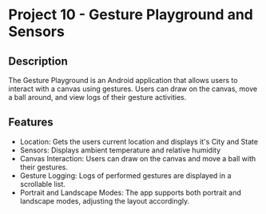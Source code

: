 # Project 10 - Gesture Playground and Sensors
## Description
The Gesture Playground is an Android application that allows users to interact with a canvas using gestures. Users can draw on the canvas, move a ball around, and view logs of their gesture activities.

## Features
- Location: Gets the users current location and displays it's City and State
- Sensors: Displays ambient temperature and relative humidity
- Canvas Interaction: Users can draw on the canvas and move a ball with their gestures.
- Gesture Logging: Logs of performed gestures are displayed in a scrollable list.
- Portrait and Landscape Modes: The app supports both portrait and landscape modes, adjusting the layout accordingly.
